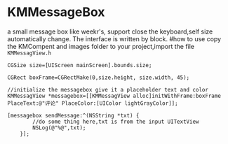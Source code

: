 # KMMessageBox
a small message box like weekr's, support close the keyboard,self size automatically change. The interface is written by block. 
#how to use
copy the KMCompent and images folder to your project,import the file `KMMessagView.h`

```objc
CGSize size=[UIScreen mainScreen].bounds.size;

CGRect boxFrame=CGRectMake(0,size.height, size.width, 45);

//initialize the messagebox give it a placeholder text and color
KMMessagView *messagebox=[[KMMessagView alloc]initWithFrame:boxFrame PlaceText:@"评论" PlaceColor:[UIColor lightGrayColor]];

[messagebox sendMessage:^(NSString *txt) {
        //do some thing here,txt is from the input UITextView
        NSLog(@"%@",txt);
    }];

```
